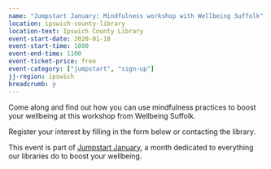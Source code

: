 ```yaml
---
name: "Jumpstart January: Mindfulness workshop with Wellbeing Suffolk"
location: ipswich-county-library
location-text: Ipswich County Library
event-start-date: 2020-01-18
event-start-time: 1000
event-end-time: 1100
event-ticket-price: free
event-category: ["jumpstart", "sign-up"]
jj-region: ipswich
breadcrumb: y
---
```


Come along and find out how you can use mindfulness practices to boost your wellbeing at this workshop from Wellbeing Suffolk.

Register your interest by filling in the form below or contacting the library.

This event is part of [Jumpstart January](/jumpstart-january/), a month dedicated to everything our libraries do to boost your wellbeing.
